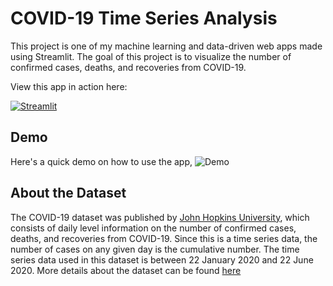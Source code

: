 # COVID-19 Time Series Analysis
This project is one of my machine learning and data-driven web apps made using Streamlit. The goal of this project is to visualize the number of confirmed cases, deaths, and recoveries from COVID-19. 

View this app in action here:

[![Streamlit](https://static.streamlit.io/badges/streamlit_badge_black_white.svg)](https://covid19-time-series.herokuapp.com)

## Demo
Here's a quick demo on how to use the app,
![Demo](https://github.com/richardcsuwandi/covid19-time-series/blob/master/demo.gif?raw=true)

## About the Dataset
The COVID-19 dataset was published by [John Hopkins University](https://github.com/CSSEGISandData/COVID-19),
which consists of daily level information on the number of confirmed cases,
deaths, and recoveries from COVID-19. Since this is a time series data, the number of cases on any given day is the cumulative number.
The time series data used in this dataset is between 22 January 2020 and 22 June 2020. 
More details about the dataset can be found [here](https://www.kaggle.com/sudalairajkumar/novel-corona-virus-2019-dataset?select=time_series_covid_19_recovered.csv)
